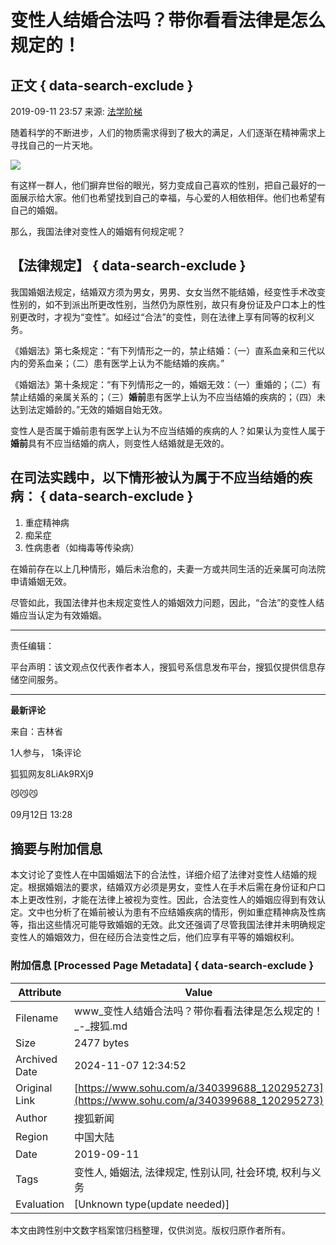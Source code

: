 # 变性人结婚合法吗？带你看看法律是怎么规定的！

## 正文 { data-search-exclude }


2019-09-11 23:57 来源: [法学阶梯](https://www.sohu.com/a/340399688_120295273?spm=smpc.content-abroad.content.1.1730982862603HlrnuZV)

随着科学的不断进步，人们的物质需求得到了极大的满足，人们逐渐在精神需求上寻找自己的一片天地。

![](http://5b0988e595225.cdn.sohucs.com/images/20190911/4dd7a4761de047b5be845cdc6c710cfa.jpeg)

有这样一群人，他们摒弃世俗的眼光，努力变成自己喜欢的性别，把自己最好的一面展示给大家。他们也希望找到自己的幸福，与心爱的人相依相伴。他们也希望有自己的婚姻。

那么，我国法律对变性人的婚姻有何规定呢？

## **【法律规定】** { data-search-exclude }

我国婚姻法规定，结婚双方须为男女，男男、女女当然不能结婚，经变性手术改变性别的，如不到派出所更改性别，当然仍为原性别，故只有身份证及户口本上的性别更改时，才视为“变性”。如经过“合法”的变性，则在法律上享有同等的权利义务。

《婚姻法》第七条规定：“有下列情形之一的，禁止结婚：（一）直系血亲和三代以内的旁系血亲；（二）患有医学上认为不能结婚的疾病。”

《婚姻法》第十条规定：“有下列情形之一的，婚姻无效：（一）重婚的；（二）有禁止结婚的亲属关系的；（三）**婚前**患有医学上认为不应当结婚的疾病的；（四）未达到法定婚龄的。”无效的婚姻自始无效。

变性人是否属于婚前患有医学上认为不应当结婚的疾病的人？如果认为变性人属于**婚前**具有不应当结婚的病人，则变性人结婚就是无效的。

## 在司法实践中，以下情形被认为属于不应当结婚的疾病： { data-search-exclude }

1. 重症精神病
2. 痴呆症
3. 性病患者（如梅毒等传染病）

在婚前存在以上几种情形，婚后未治愈的，夫妻一方或共同生活的近亲属可向法院申请婚姻无效。

尽管如此，我国法律并也未规定变性人的婚姻效力问题，因此，“合法”的变性人结婚应当认定为有效婚姻。

---

责任编辑：

平台声明：该文观点仅代表作者本人，搜狐号系信息发布平台，搜狐仅提供信息存储空间服务。

---

**最新评论**

来自：吉林省

1人参与， 1条评论

狐狐网友8LiAk9RXj9

😼😼😼

09月12日 13:28

## 摘要与附加信息

<!-- tcd_abstract -->
本文讨论了变性人在中国婚姻法下的合法性，详细介绍了法律对变性人结婚的规定。根据婚姻法的要求，结婚双方必须是男女，变性人在手术后需在身份证和户口本上更改性别，才能在法律上被视为变性。因此，合法变性人的婚姻应得到有效认定。文中也分析了在婚前被认为患有不应结婚疾病的情形，例如重症精神病及性病等，指出这些情况可能导致婚姻的无效。此文还强调了尽管我国法律并未明确规定变性人的婚姻效力，但在经历合法变性之后，他们应享有平等的婚姻权利。
<!-- tcd_abstract_end -->

### 附加信息 [Processed Page Metadata] { data-search-exclude }

| Attribute       | Value                                  |
|-----------------|----------------------------------------|
| Filename        | www_变性人结婚合法吗？带你看看法律是怎么规定的！_-_搜狐.md                             |
| Size            | 2477 bytes                           |
| Archived Date   | 2024-11-07 12:34:52                             |
| Original Link   | [https://www.sohu.com/a/340399688_120295273](https://www.sohu.com/a/340399688_120295273)                       |
| Author          | 搜狐新闻                               |
| Region          | 中国大陆                               |
| Date            | 2019-09-11                                 |
| Tags            | 变性人, 婚姻法, 法律规定, 性别认同, 社会环境, 权利与义务                                 |
| Evaluation            | [Unknown type(update needed)]                                 |
<!-- tcd_table_end -->

本文由跨性别中文数字档案馆归档整理，仅供浏览。版权归原作者所有。
